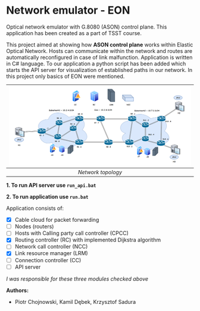 # Network emulator - EON
Optical network emulator with G.8080 (ASON) control plane. This application has been created as a part of TSST course.

This project aimed at showing how **ASON control plane** works within Elastic Optical Network. Hosts can communicate within the network and routes
are automatically reconfigured in case of link malfunction. Application is written in C# language. To our application a python script
has been added which starts the API server for visualization of established paths in our network. In this project only basics of EON were mentioned.

| ![Topology](./Resources/topology.png) |
|:--:|
|*Network topology*|

**1. To run API server use ```run_api.bat```**

**2. To run application use ```run.bat```**  

Application consists of:
- [x] Cable cloud for packet forwarding
- [ ] Nodes (routers)
- [ ] Hosts with Calling party call controller (CPCC)
- [x] Routing controller (RC) with implemented Dijkstra algorithm
- [ ] Network call controller (NCC)
- [x] Link resource manager (LRM)
- [ ] Connection controller (CC)
- [ ] API server

*I was responsible for these three modules checked above*

**Authors:**

* Piotr Chojnowski, Kamil Dębek, Krzysztof Sadura
